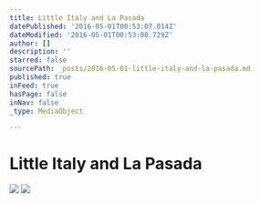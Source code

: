 ```yaml
---
title: Little Italy and La Pasada
datePublished: '2016-05-01T00:53:07.014Z'
dateModified: '2016-05-01T00:53:00.729Z'
author: []
description: ''
starred: false
sourcePath: _posts/2016-05-01-little-italy-and-la-pasada.md
published: true
inFeed: true
hasPage: false
inNav: false
_type: MediaObject

---
```

# Little Italy and La Pasada
![](https://the-grid-user-content.s3-us-west-2.amazonaws.com/2d38cf0b-9425-425f-8a9b-b100734ef90b.jpg)
![](https://the-grid-user-content.s3-us-west-2.amazonaws.com/d6567938-4762-433b-a0e3-66df6e2fb66c.jpg)